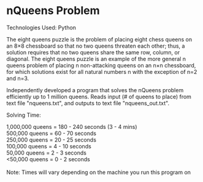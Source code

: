 # nQueens Problem

Technologies Used: Python

The eight queens puzzle is the problem of placing eight chess queens on an 8×8 chessboard so that no two queens threaten each other; thus, a solution requires that no two queens share the same row, column, or diagonal. The eight queens puzzle is an example of the more general n queens problem of placing n non-attacking queens on an n×n chessboard, for which solutions exist for all natural numbers n with the exception of n=2 and n=3.

Independently developed a program that solves the nQueens problem efficiently up to 1 million queens. Reads input (# of queens to place) from text file "nqueens.txt", and outputs to text file "nqueens_out.txt". 

Solving Time:

1,000,000 queens = 180 - 240 seconds (3 - 4 mins)\
500,000 queens = 60 - 70 seconds\
250,000 queens = 20 - 25 seconds\
100,000 queens = 4 - 10 seconds\
50,000 queens = 2 - 3 seconds\
<50,000 queens = 0 - 2 seconds\
\
Note: Times will vary depending on the machine you run this program on
